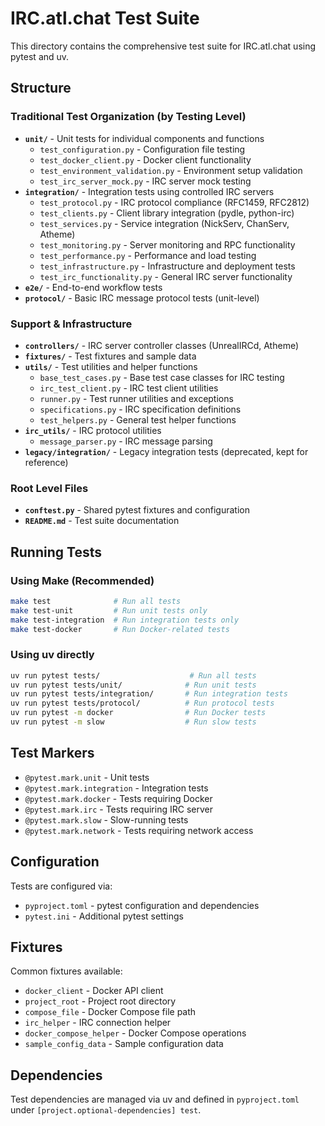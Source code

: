 # IRC.atl.chat Test Suite

This directory contains the comprehensive test suite for IRC.atl.chat using pytest and uv.

## Structure

### Traditional Test Organization (by Testing Level)

- **`unit/`** - Unit tests for individual components and functions
  - `test_configuration.py` - Configuration file testing
  - `test_docker_client.py` - Docker client functionality
  - `test_environment_validation.py` - Environment setup validation
  - `test_irc_server_mock.py` - IRC server mock testing
- **`integration/`** - Integration tests using controlled IRC servers
  - `test_protocol.py` - IRC protocol compliance (RFC1459, RFC2812)
  - `test_clients.py` - Client library integration (pydle, python-irc)
  - `test_services.py` - Service integration (NickServ, ChanServ, Atheme)
  - `test_monitoring.py` - Server monitoring and RPC functionality
  - `test_performance.py` - Performance and load testing
  - `test_infrastructure.py` - Infrastructure and deployment tests
  - `test_irc_functionality.py` - General IRC server functionality
- **`e2e/`** - End-to-end workflow tests
- **`protocol/`** - Basic IRC message protocol tests (unit-level)

### Support & Infrastructure

- **`controllers/`** - IRC server controller classes (UnrealIRCd, Atheme)
- **`fixtures/`** - Test fixtures and sample data
- **`utils/`** - Test utilities and helper functions
  - `base_test_cases.py` - Base test case classes for IRC testing
  - `irc_test_client.py` - IRC test client utilities
  - `runner.py` - Test runner utilities and exceptions
  - `specifications.py` - IRC specification definitions
  - `test_helpers.py` - General test helper functions
- **`irc_utils/`** - IRC protocol utilities
  - `message_parser.py` - IRC message parsing
- **`legacy/integration/`** - Legacy integration tests (deprecated, kept for reference)

### Root Level Files

- **`conftest.py`** - Shared pytest fixtures and configuration
- **`README.md`** - Test suite documentation

## Running Tests

### Using Make (Recommended)
```bash
make test              # Run all tests
make test-unit         # Run unit tests only
make test-integration  # Run integration tests only
make test-docker       # Run Docker-related tests
```

### Using uv directly
```bash
uv run pytest tests/                    # Run all tests
uv run pytest tests/unit/              # Run unit tests
uv run pytest tests/integration/       # Run integration tests
uv run pytest tests/protocol/          # Run protocol tests
uv run pytest -m docker                # Run Docker tests
uv run pytest -m slow                  # Run slow tests
```

## Test Markers

- `@pytest.mark.unit` - Unit tests
- `@pytest.mark.integration` - Integration tests
- `@pytest.mark.docker` - Tests requiring Docker
- `@pytest.mark.irc` - Tests requiring IRC server
- `@pytest.mark.slow` - Slow-running tests
- `@pytest.mark.network` - Tests requiring network access

## Configuration

Tests are configured via:
- `pyproject.toml` - pytest configuration and dependencies
- `pytest.ini` - Additional pytest settings

## Fixtures

Common fixtures available:
- `docker_client` - Docker API client
- `project_root` - Project root directory
- `compose_file` - Docker Compose file path
- `irc_helper` - IRC connection helper
- `docker_compose_helper` - Docker Compose operations
- `sample_config_data` - Sample configuration data

## Dependencies

Test dependencies are managed via uv and defined in `pyproject.toml` under `[project.optional-dependencies] test`.
